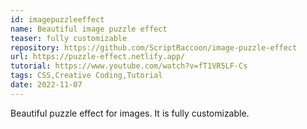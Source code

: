 ```yaml
---
id: imagepuzzleeffect
name: Beautiful image puzzle effect
teaser: fully customizable
repository: https://github.com/ScriptRaccoon/image-puzzle-effect
url: https://puzzle-effect.netlify.app/
tutorial: https://www.youtube.com/watch?v=fT1VR5LF-Cs
tags: CSS,Creative Coding,Tutorial
date: 2022-11-07
---
```


Beautiful puzzle effect for images. It is fully customizable.
